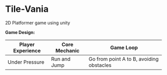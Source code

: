 # Tile-Vania
 2D Platformer game using unity
 
**Game Design:**

| **Player Experience** | **Core Mechanic** | **Game Loop** |
|-----------------------|-------------------|---------------|
| Under Pressure        | Run and Jump      | Go from point A to B, avoiding obstacles |


